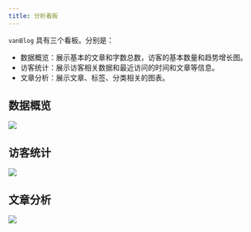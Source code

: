 ```yaml
---
title: 分析看板
---
```


`vanBlog` 具有三个看板。分别是：

- 数据概览：展示基本的文章和字数总数，访客的基本数量和趋势增长图。
- 访客统计：展示访客相关数据和最近访问的时间和文章等信息。
- 文章分析：展示文章、标签、分类相关的图表。

## 数据概览

![](https://pic.mereith.com/img/be5b54b1328caa0bebc8c870c0a0eaea.clipboard-2022-08-16.png)

## 访客统计

![](https://pic.mereith.com/img/067952d6fa53f62b10174690ed3b269a.clipboard-2022-08-16.png)

## 文章分析

![](https://pic.mereith.com/img/d25024edd30cb2de2c9f9b77e8c9fd50.clipboard-2022-08-16.png)

